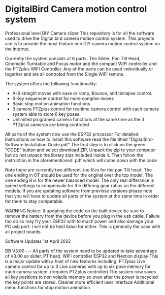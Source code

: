 # DigitalBird Camera motion control system
Professional level DIY Camera slider
This repository is for all the software used to drive the Digital bird camera motion control system.
This projects aim is to provide the most feature rich DIY camera motion control system on the internet.

Currently the system consists of 6 parts. The Slider, Pan Tilt Head, Cinematic Turntable and Focus motor and the compact WIFI controller
and the PTZplus WIFI Controller. Any of the parts can be used indevidually or together and are all controled from the Single WIFI remote.

The system offers the following functionality:
* A-B straight moves with ease or ramp, Bounce, and timlapse control.
* 6 Key sequencer control for more complex moves
* Basic stop motion animation functions
* 3 camera PTZplus control for realtime camera control with each camera system able to store 6 key poses
* Unlimited programed camera functions at the same time as the 3 PTZplus cameras are being controled

All parts of the system now use the ESP32 processor
For detailed Instructions on how to install this software read the file titled "DigitalBird-Software Installation Guide.pdf"
The first step is to click on the green "CODE" button and select download ZIP, Unpack the zip to your computer but do not unpack the library zips included inside it.
Then follow the instruction in the aforementioned .pdf which will come down with the code

Note there are currently two different .ino files for the pan Tilt head. The one ending in OT should be used for the original over the top model. The one ending B is for the newer balanced model. The only real differance is speed settings to compensate for the differing gear ratios on the different models. If you are updating software from previose versions please note that you will have to update all parts of the system at the same time in order for them to stay compatable.

WARNING Notice:
If updating the code on the built device be sure to remove the battery from the device before you plug in the usb cable.
Failure too do so may fry your ESP32 with to much power and also damage your PC usb port.
I will not be held liabal for either. This is generally the case with all project boards.

Software Updates 1st April 2022

DB V3.00 ---                      All parts of the system need to be updated to take advantage of V3.00 so slider, PT head, WIFI controller ESP32 and Nextion display
                                  This is a major update with a host of new features including.
                                  PTZplus Live camera control for up to 3 Live cameras with up to six pose memory for each camera system. (requires PTZplus controller)
                                  The system now saves all key positions to non volatile memory so even after the power is recycled the key points are stored.
                                  Cleaner more efficient user interface
                                  Additional menu functions for stop motion animation

                                  

